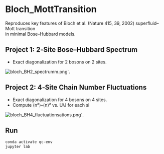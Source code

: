 # Bloch_MottTransition

Reproduces key features of Bloch et al. (Nature 415, 39, 2002) superfluid–Mott transition  
in minimal Bose–Hubbard models.

## Project 1: 2‑Site Bose–Hubbard Spectrum
- Exact diagonalization for 2 bosons on 2 sites.



![bloch_BH2_spectrum](bloch_BH2_spectrumpect)m.png`.

## Project 2: 4‑Site Chain Number Fluctuations
- Exact diagonalization for 4 bosons on 4 sites.
- Compute ⟨n²⟩–⟨n⟩² vs. U/J for each si


![bloch_BH4_fluctuations](bloch_BH4_fluctuationsfluc)ations.png`.

## Run
```bash
conda activate qc-env
jupyter lab